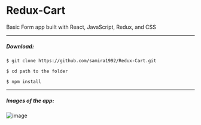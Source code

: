 # Redux-Cart


Basic Form app built with React, JavaScript, Redux, and CSS

-----

##### Download:

`$ git clone https://github.com/samira1992/Redux-Cart.git`

`$ cd path to the folder`

`$ npm install `


_____


##### Images of the app:

![image](https://github.com/samira1992/Redux-Cart/assets/49342424/0ed9f067-cff4-41e8-ae0a-1953e4630927)

